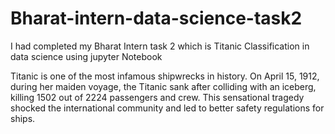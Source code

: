 # Bharat-intern-data-science-task2
I had completed my Bharat Intern task 2 which is Titanic Classification in data science using jupyter Notebook

Titanic is one of the most infamous shipwrecks in history. On April 15, 1912, during her maiden voyage, the Titanic sank after colliding with an iceberg, killing 1502 out of 2224 passengers and crew. This sensational tragedy shocked the international community and led to better safety regulations for ships.
